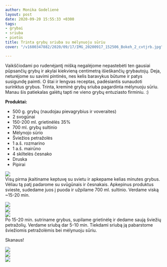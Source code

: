 ```yaml
---
author: Monika Godelienė
layout: post
date: 2020-09-20 15:55:33 +0300
tags:
- grybai
- sriuba
- pietūs
title: Trinta grybų sriuba su mėlynuoju sūriu
cover: "/v1600347882/2020/09/17/IMG_20200917_152506_Bokeh_2_cvtjrb.jpg"

---
```

Vaikščiodami po rudenėjantį mišką negalėjome nepastebėti ten gausiai pūpsančių grybų ir akylai kiekvieną centimetrą išieškančių grybautojų. Deja, neturėjome su savimi pintinės, nes kelis baravykus būtume ir patys susigundę paimti. O štai ir lengvas receptas, padėsiantis sunaudoti surinktus grybus. Trinta, kreminė grybų sriuba pagardinta mėlynuoju sūriu. Manau šis patiekalas galėtų tapti ne vieno grybų entuziasto firminiu. :)

**Produktai:**

* 500 g. grybų (naudojau pievagrybius ir voveraites)
* 2 svogūnai
* 150-200 ml. grietinėlės 35%
* 700 ml. grybų sultinio
* Mėlynojo sūrio
* Šviežios petražolės
* 1 a.š. rozmarino
* 1 a.š. mairūno
* 4 skiltelės česnako
* Druska
* Pipirai

![](https://res.cloudinary.com/monikagod/image/upload/v1600347888/2020/09/17/IMG_20200917_144034_Bokeh_2_rphgaq.jpg)  
Visų pirma įkaitiname keptuvę su svietu ir apkepame kelias minutes grybus. Vėliau tą patį padarome su svūgūnais ir česnakais. Apkepinus produktus svieste, sudedame juos į puoda ir užpilame 700 ml. sultinio. Verdame viską \~15-20 min.   
  
![](https://res.cloudinary.com/monikagod/image/upload/v1600347881/2020/09/17/IMG_20200917_144812_Bokeh_2_qd3avh.jpg)  
![](https://res.cloudinary.com/monikagod/image/upload/v1600347880/2020/09/17/IMG_20200917_145539_Bokeh_2_eyt2a2.jpg)  
![](https://res.cloudinary.com/monikagod/image/upload/v1600347880/2020/09/17/IMG_20200917_145927_Bokeh_2_ezqcbi.jpg)  
Po 15-20 min. sutriname grybus, supilame grietinėlę ir dedame saują šviežių petražolių. Verdame sriubą dar 5-10 min. Tiekdami sriubą ją pabarstome šviežiomis petražolėmis bei mėlynuoju sūriu.  
  
Skanaus!  
  
![](https://res.cloudinary.com/monikagod/image/upload/v1600347881/2020/09/17/IMG_20200917_151112_Bokeh_2_covldo.jpg)  
![](https://res.cloudinary.com/monikagod/image/upload/v1600347881/2020/09/17/IMG_20200917_151206_Bokeh_2_xqw1d7.jpg)  
![](https://res.cloudinary.com/monikagod/image/upload/v1600347881/2020/09/17/IMG_20200917_152422_Bokeh_2_pwbqrz.jpg)